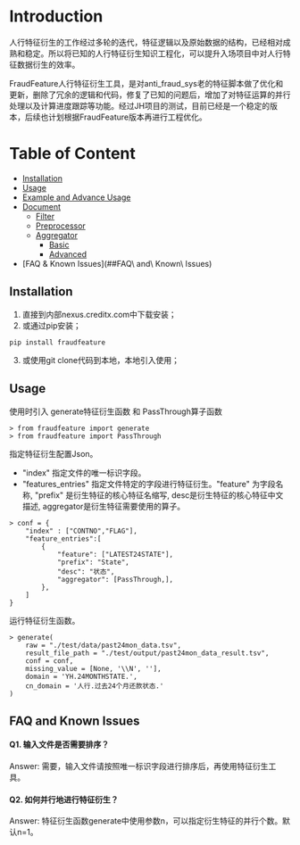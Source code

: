 # Introduction

人行特征衍生的工作经过多轮的迭代，特征逻辑以及原始数据的结构，已经相对成熟和稳定。所以将已知的人行特征衍生知识工程化，可以提升入场项目中对人行特征数据衍生的效率。

FraudFeature人行特征衍生工具，是对anti_fraud_sys老的特征脚本做了优化和更新，删除了冗余的逻辑和代码，修复了已知的问题后，增加了对特征运算的并行处理以及计算进度跟踪等功能。经过JH项目的测试，目前已经是一个稳定的版本，后续也计划根据FraudFeature版本再进行工程优化。


# Table of Content

- [Installation](##Installation)
- [Usage](##Usage)
- [Example and Advance Usage]()
- [Document](#)
  * [Filter](https://git.creditx.com/jh2019/fraudfeature/blob/master/doc/Filter.md#filter)
  * [Preprocessor](https://git.creditx.com/jh2019/fraudfeature/blob/master/doc/Preprocessor.md#preprocessor)
  * [Aggregator](https://git.creditx.com/jh2019/fraudfeature/blob/master/doc/Aggregator.md#aggregator)
    - [Basic](https://git.creditx.com/jh2019/fraudfeature/blob/master/doc/Aggregator.md#basic-aggregator)
    - [Advanced](https://git.creditx.com/jh2019/fraudfeature/blob/master/doc/Aggregator.md#advanced-aggregator)
- [FAQ & Known Issues](##FAQ\ and\ Known\ Issues)


## Installation

1. 直接到内部nexus.creditx.com中下载安装；
2. 或通过pip安装；
~~~~~~~~~~~~~~
pip install fraudfeature
~~~~~~~~~~~~~~
3. 或使用git clone代码到本地，本地引入使用；


## Usage

使用时引入 generate特征衍生函数 和 PassThrough算子函数
~~~~~~~~~~~~~~~~
> from fraudfeature import generate
> from fraudfeature import PassThrough
~~~~~~~~~~~~~~~~

指定特征衍生配置Json。
- "index" 指定文件的唯一标识字段。
- "features_entries" 指定文件特定的字段进行特征衍生。"feature" 为字段名称, "prefix" 是衍生特征的核心特征名缩写, desc是衍生特征的核心特征中文描述, aggregator是衍生特征需要使用的算子。
~~~~~~~~~~~~~~~~
> conf = {
    "index" : ["CONTNO","FLAG"],
    "feature_entries":[
        {
            "feature": ["LATEST24STATE"],
            "prefix": "State",
            "desc": "状态",
            "aggregator": [PassThrough,],
        },
    ]
}
~~~~~~~~~~~~~~~~

运行特征衍生函数。
~~~~~~~~~~~~~~~~
> generate(
    raw = "./test/data/past24mon_data.tsv", 
    result_file_path = "./test/output/past24mon_data_result.tsv",
    conf = conf, 
    missing_value = [None, '\\N', ''],
    domain = 'YH.24MONTHSTATE.',
    cn_domain = '人行.过去24个月还款状态.'
)
~~~~~~~~~~~~~~~~


## FAQ and Known Issues

#### Q1. 输入文件是否需要排序？
Answer: 需要，输入文件请按照唯一标识字段进行排序后，再使用特征衍生工具。

#### Q2. 如何并行地进行特征衍生？
Answer: 特征衍生函数generate中使用参数n，可以指定衍生特征的并行个数。默认n=1。
